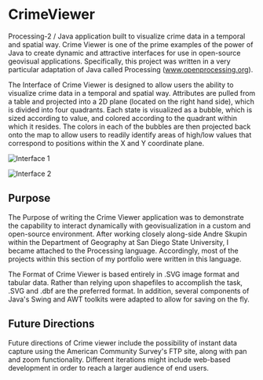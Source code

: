 # CrimeViewer
Processing-2 / Java application built to visualize crime data in a temporal and spatial way. Crime Viewer is one of the prime examples of the power of Java to create dynamic and attractive interfaces for use in open-source geovisual applications. Specifically, this project was written in a very particular adaptation of Java called Processing (www.openprocessing.org). 

The Interface of Crime Viewer is designed to allow users the ability to visualize crime data in a temporal and spatial way. Attributes are pulled from a table and projected into a 2D plane (located on the right hand side), which is divided into four quadrants. Each state is visualized as a bubble, which is sized according to value, and colored according to the quadrant within which it resides. The colors in each of the bubbles are then projected back onto the map to allow users to readily identify areas of high/low values that correspond to positions within the X and Y coordinate plane. 

![Interface 1](https://github.com/atangeman/crime-viewer/blob/master/img/Interface1.PNG?raw=true)

![Interface 2](https://github.com/atangeman/crime-viewer/tree/master/img/Interface2.PNG?raw=true)

## Purpose 

The Purpose of writing the Crime Viewer application was to demonstrate the capability to interact dynamically with geovisualization in a custom and open-source environment. After working closely along-side Andre Skupin within the Department of Geography at San Diego State University, I became attached to the Processing language. Accordingly, most of the projects within this section of my portfolio were written in this language.

The Format of Crime Viewer is based entirely in .SVG image format and tabular data. Rather than relying upon shapefiles to accomplish the task, .SVG and .dbf are the preferred format. In addition, several components of Java's Swing and AWT toolkits were adapted to allow for saving on the fly. 

## Future Directions

Future directions of Crime viewer include the possibility of instant data capture using the American Community Survey's FTP site, along with pan and zoom functionality. Different iterations might include web-based development in order to reach a larger audience of end users.
